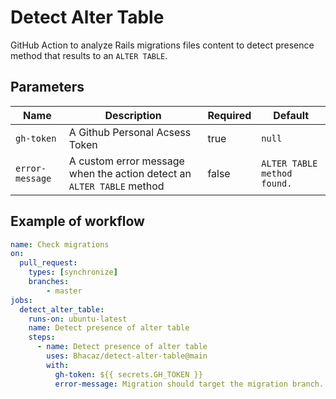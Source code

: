 # Detect Alter Table

GitHub Action to analyze Rails migrations files content to detect presence method that results to an `ALTER TABLE`.

## Parameters

| Name | Description | Required | Default |
| ---- | --- | --- | --- |
| `gh-token` | A Github Personal Acsess Token | true | `null` |
| `error-message` | A custom error message when the action detect an `ALTER TABLE` method | false | `ALTER TABLE method found.`

## Example of workflow

```yml
name: Check migrations
on:
  pull_request:
    types: [synchronize]
    branches:
        - master
jobs:
  detect_alter_table:
    runs-on: ubuntu-latest
    name: Detect presence of alter table
    steps:
      - name: Detect presence of alter table
        uses: Bhacaz/detect-alter-table@main
        with:
          gh-token: ${{ secrets.GH_TOKEN }}
          error-message: Migration should target the migration branch.
```
